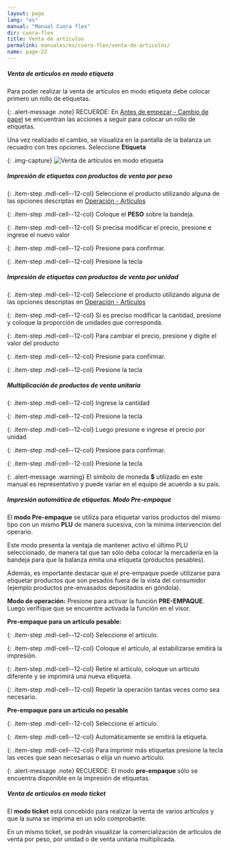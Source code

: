 ```yaml
---
layout: page
lang: "es"
manual: "Manual Cuora flex"
dir: cuora-flex
title: Venta de artículos
permalink: manuales/es/cuora-flex/venta-de-articulos/
name: page-22
---
```

##### Venta de artículos en modo etiqueta
Para poder realizar la venta de artículos en modo etiqueta debe colocar primero un rollo de etiquetas. 

{: .alert-message .note}
RECUERDE: En [Antes de empezar - Cambio de papel](../cambio-de-papel/index.html "Antes de empezar - Cambio de papel")  se encuentran las acciones a seguir para colocar un rollo de etiquetas.

Una vez realizado el cambio, se visualiza en la pantalla de la balanza un recuadro con tres opciones. Seleccione **Etiqueta**

{: .img-capture}
![Venta de artículos en modo etiqueta](../../../../images/es/cuora-flex/cuora-neo-ventaetiqueta1.png "Venta de artículos en modo etiqueta")

##### Impresión de etiquetas con productos de venta por peso

{: .item-step  .mdl-cell--12-col} 
Seleccione el producto utilizando alguna de las opciones descriptas en [Operación - Artículos](../articulos/index.html "Operación - Artículos")

{: .item-step  .mdl-cell--12-col} 
Coloque el **PESO** sobre la bandeja.

{: .item-step  .mdl-cell--12-col} 
Si precisa modificar el precio, presione <span class="systel-tecla-28"><span class="path1"></span><span class="path2"></span><span class="path3"></span><span class="path4"></span></span> e ingrese el nuevo valor

{: .item-step  .mdl-cell--12-col} 
Presione <i class="systel-tecla-30 bg-2"></i> para confirmar.

{: .item-step  .mdl-cell--12-col} 
Presione la tecla <i class="systel-tecla-30 bg-2"></i>

##### Impresión de etiquetas con productos de venta por unidad

{: .item-step  .mdl-cell--12-col}
Seleccione el producto utilizando alguna de las opciones descriptas en [Operación - Artículos](../articulos/index.html "Operación - Artículos")

{: .item-step  .mdl-cell--12-col} 
Si es preciso modificar la cantidad, presione <i class="systel-tecla-29"></i> y coloque la proporción de unidades que corresponda.

{: .item-step  .mdl-cell--12-col} 
Para cambiar el precio, presione <span class="systel-tecla-28"><span class="path1"></span><span class="path2"></span><span class="path3"></span><span class="path4"></span></span> y digite el valor del producto 

{: .item-step  .mdl-cell--12-col} 
Presione <i class="systel-tecla-30 bg-2"></i> para confirmar.

{: .item-step  .mdl-cell--12-col} 
Presione la tecla <i class="systel-tecla-30 bg-2"></i>

##### Multiplicación de productos de venta unitaria

{: .item-step  .mdl-cell--12-col} 
Ingrese la cantidad

{: .item-step  .mdl-cell--12-col} 
Presione la tecla <i class="systel-tecla-29"></i>

{: .item-step  .mdl-cell--12-col} 
Luego presione <span class="systel-tecla-28"><span class="path1"></span><span class="path2"></span><span class="path3"></span><span class="path4"></span></span> e ingrese el precio por unidad

{: .item-step  .mdl-cell--12-col} 
Presione <i class="systel-tecla-30 bg-2"></i> para confirmar.

{: .item-step  .mdl-cell--12-col} 
Presione la tecla <i class="systel-tecla-30 bg-2"></i>

{: .alert-message .warning}
El símbolo de moneda **$** utilizado en este manual es representativo y puede variar en el equipo de acuerdo a su país.

##### Impresión automática de etiquetas. Modo Pre-empaque

El **modo Pre-empaque** se utiliza para etiquetar varios productos del mismo tipo con un mismo **PLU** de manera sucesiva, con la mínima intervención del operario.

Este modo presenta la ventaja de mantener activo el último PLU seleccionado, de manera tal que tan sólo deba colocar la mercadería en la bandeja para que la balanza emita una etiqueta (productos pesables).

Además, es importante destacar que el pre-empaque puede utilizarse para etiquetar productos que son pesados fuera de la vista del consumidor (ejemplo productos pre-envasados depositados en góndola).


**Modo de operación:**
Presione <i class="systel-tecla-3"></i> para activar la función **PRE-EMPAQUE**.
Luego verifique que se encuentre activada la función en el visor.

**Pre-empaque para un artículo pesable:**

{: .item-step  .mdl-cell--12-col} 
Seleccione el artículo.

{: .item-step  .mdl-cell--12-col} 
Coloque el artículo, al estabilizarse emitirá la impresión.

{: .item-step  .mdl-cell--12-col} 
Retire el artículo, coloque un artículo diferente y se imprimirá una nueva etiqueta.

{: .item-step  .mdl-cell--12-col} 
Repetir la operación tantas veces como sea necesario.

**Pre-empaque para un artículo no pesable**

{: .item-step  .mdl-cell--12-col} 
Seleccione el artículo.

{: .item-step  .mdl-cell--12-col} 
Automáticamente se emitirá la etiqueta.

{: .item-step  .mdl-cell--12-col} 
Para imprimir más etiquetas presione la tecla <i class="systel-tecla-30 bg-2"></i> las veces que sean necesarias o elija un nuevo artículo.

{: .alert-message .note}
RECUERDE: El modo **pre-empaque** sólo se encuentra disponible en la impresión de etiquetas.

##### Venta de artículos en modo ticket

El **modo ticket** está concebido para realizar la venta de varios artículos y que la suma se imprima en un sólo comprobante.

En un mismo ticket, se podrán visualizar la comercialización de artículos de venta por peso, por unidad o de venta unitaria multiplicada.

